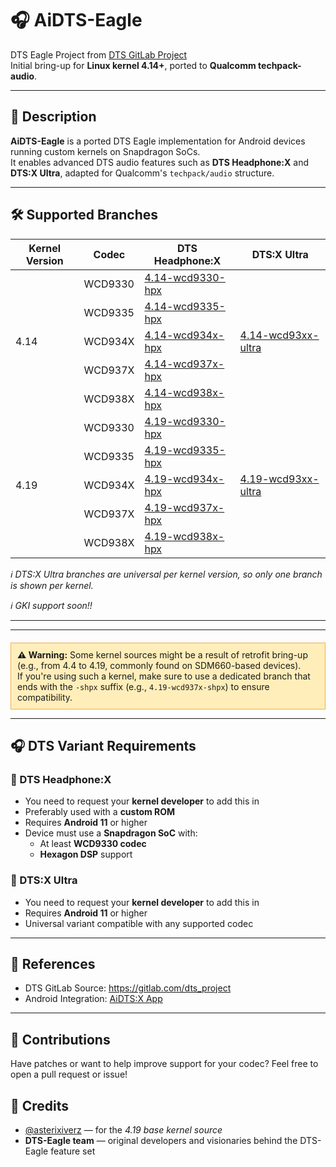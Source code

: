 <!DOCTYPE html>
<html lang="en">
<head>
  <meta charset="UTF-8">
</head>
<body>

<h1>🎧 AiDTS-Eagle</h1>

<p>DTS Eagle Project from <a href="https://gitlab.com/dts_project">DTS GitLab Project</a><br>
Initial bring-up for <strong>Linux kernel 4.14+</strong>, ported to <strong>Qualcomm techpack-audio</strong>.</p>

<hr>

<h2>📌 Description</h2>
<p><strong>AiDTS-Eagle</strong> is a ported DTS Eagle implementation for Android devices running custom kernels on Snapdragon SoCs.<br>
It enables advanced DTS audio features such as <strong>DTS Headphone:X</strong> and <strong>DTS:X Ultra</strong>, adapted for Qualcomm's <code>techpack/audio</code> structure.</p>

<hr>

<h2>🛠️ Supported Branches</h2>

<table class="tg"><thead>
  <tr>
    <th class="tg-0pky">Kernel Version</th>
    <th class="tg-c3ow">Codec</th>
    <th class="tg-c3ow">DTS Headphone:X</th>
    <th class="tg-c3ow">DTS:X Ultra</th>
  </tr></thead>
<tbody>
  <tr>
    <td class="tg-9wq8" rowspan="5">4.14</td>
    <td class="tg-0pky">WCD9330</td>
    <td class="tg-c3ow"><a href="https://github.com/iDead-Project/ai-dts-eagle-techpack/tree/4.14-wcd9330-hpx" target="_blank" rel="noopener noreferrer">4.14-wcd9330-hpx</a></td>
    <td class="tg-9wq8" rowspan="5"><a href="https://github.com/iDead-Project/ai-dts-eagle-techpack/tree/4.14-wcd93xx-ultra" target="_blank" rel="noopener noreferrer">4.14-wcd93xx-ultra</a></td>
  </tr>
  <tr>
    <td class="tg-0pky">WCD9335</td>
    <td class="tg-c3ow"><a href="https://github.com/iDead-Project/ai-dts-eagle-techpack/tree/4.14-wcd9335-hpx" target="_blank" rel="noopener noreferrer">4.14-wcd9335-hpx</a></td>
  </tr>
  <tr>
    <td class="tg-0pky">WCD934X</td>
    <td class="tg-c3ow"><a href="https://github.com/iDead-Project/ai-dts-eagle-techpack/tree/4.14-wcd934x-hpx" target="_blank" rel="noopener noreferrer">4.14-wcd934x-hpx</a></td>
  </tr>
  <tr>
    <td class="tg-0lax">WCD937X</td>
    <td class="tg-baqh"><a href="https://github.com/iDead-Project/ai-dts-eagle-techpack/tree/4.14-wcd937x-hpx" target="_blank" rel="noopener noreferrer">4.14-wcd937x-hpx</a></td>
  </tr>
  <tr>
    <td class="tg-0lax">WCD938X</td>
    <td class="tg-baqh"><a href="https://github.com/iDead-Project/ai-dts-eagle-techpack/tree/4.14-wcd938x-hpx" target="_blank" rel="noopener noreferrer">4.14-wcd938x-hpx</a></td>
  </tr>
  <tr>
    <td class="tg-9wq8" rowspan="5">4.19</td>
    <td class="tg-0pky">WCD9330</td>
    <td class="tg-c3ow"><a href="https://github.com/iDead-Project/ai-dts-eagle-techpack/tree/4.19-wcd9330-hpx" target="_blank" rel="noopener noreferrer">4.19-wcd9330-hpx</a></td>
    <td class="tg-9wq8" rowspan="5"><a href="https://github.com/iDead-Project/ai-dts-eagle-techpack/tree/4.19-wcd93xx-ultra" target="_blank" rel="noopener noreferrer">4.19-wcd93xx-ultra</a></td>
  </tr>
  <tr>
    <td class="tg-0pky">WCD9335</td>
    <td class="tg-c3ow"><a href="https://github.com/iDead-Project/ai-dts-eagle-techpack/tree/4.19-wcd9335-hpx" target="_blank" rel="noopener noreferrer">4.19-wcd9335-hpx</a></td>
  </tr>
  <tr>
    <td class="tg-0pky">WCD934X</td>
    <td class="tg-c3ow"><a href="https://github.com/iDead-Project/ai-dts-eagle-techpack/tree/4.19-wcd934x-hpx" target="_blank" rel="noopener noreferrer">4.19-wcd934x-hpx</a></td>
  </tr>
  <tr>
    <td class="tg-0lax">WCD937X</td>
    <td class="tg-baqh"><a href="https://github.com/iDead-Project/ai-dts-eagle-techpack/tree/4.19-wcd937x-hpx" target="_blank" rel="noopener noreferrer">4.19-wcd937x-hpx</a></td>
  </tr>
  <tr>
    <td class="tg-0lax">WCD938X</td>
    <td class="tg-baqh"><a href="https://github.com/iDead-Project/ai-dts-eagle-techpack/tree/4.19-wcd938x-hpx" target="_blank" rel="noopener noreferrer">4.19-wcd938x-hpx</a></td>
  </tr>
</tbody></table>

<p><em>ℹ️ DTS:X Ultra branches are universal per kernel version, so only one branch is shown per kernel.</em></p>
<p><em>ℹ️ GKI support soon!!</em></p>

<hr>

<hr>
<div style="background-color: #ffeeba; border: 1px solid #f0ad4e; padding: 10px; margin-top: 20px;">
  <strong>⚠️ Warning:</strong> Some kernel sources might be a result of retrofit bring-up (e.g., from 4.4 to 4.19, commonly found on SDM660-based devices).<br>
  If you're using such a kernel, make sure to use a dedicated branch that ends with the <code>-shpx</code> suffix (e.g., <code>4.19-wcd937x-shpx</code>) to ensure compatibility.
</div>
<hr>

<h2>🎧 DTS Variant Requirements</h2>

<h3>📀 DTS Headphone:X</h3>
<ul>
  <li>You need to request your <strong>kernel developer</strong> to add this in</li>
  <li>Preferably used with a <strong>custom ROM</strong></li>
  <li>Requires <strong>Android 11</strong> or higher</li>
  <li>Device must use a <strong>Snapdragon SoC</strong> with:
    <ul>
      <li>At least <strong>WCD9330 codec</strong></li>
      <li><strong>Hexagon DSP</strong> support</li>
    </ul>
  </li>
</ul>

<h3>💽 DTS:X Ultra</h3>
<ul>
  <li>You need to request your <strong>kernel developer</strong> to add this in</li>
  <li>Requires <strong>Android 11</strong> or higher</li>
  <li>Universal variant compatible with any supported codec</li>
</ul>

<hr>

<h2>🔗 References</h2>
<ul>
  <li>DTS GitLab Source: <a href="https://gitlab.com/dts_project">https://gitlab.com/dts_project</a></li>
  <li>Android Integration: <a href="https://github.com/iDead-Project/ai-dtsx-app-adv">AiDTS:X App</a></li>
</ul>

<hr>

<h2>💬 Contributions</h2>
<p>Have patches or want to help improve support for your codec? Feel free to open a pull request or issue!</p>

<h2>🙌 Credits</h2>
<ul>
  <li><a href="https://github.com/asterixiverz">@asterixiverz</a> — for the <em>4.19 base kernel source</em></li>
  <li><strong>DTS-Eagle team</strong> — original developers and visionaries behind the DTS-Eagle feature set</li>
</ul>

</body>
</html>
